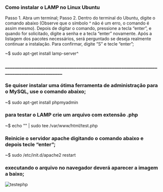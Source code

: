 ### Como instalar o LAMP no Linux Ubuntu


Passo 1. Abra um terminal;
Passo 2. Dentro do terminal do Ubuntu, digite o comando abaixo (Observe que o símbolo ^ não é um erro, o comando é assim mesmo). Depois de digitar o comando, pressione a tecla “enter”, e quando for solicitado, digite a senha e a tecla “enter” novamente. Após a listagem dos pacotes necessários, será perguntado se deseja realmente continuar a instalação. Para confirmar, digite “S” e tecle “enter”;


~$ sudo apt-get install lamp-server^


### ________________________________________________________________________________________

### Se quiser instalar uma ótima ferramenta de administração para o MySQL, use o comando abaixo;


~$ sudo apt-get install phpmyadmin



### para testar o LAMP crie um arquivo com extensão .php

~$ echo "<?php phpinfo(); ?>" | sudo tee /var/www/html/test.php

### Reinicie o servidor apache digitando o comando abaixo e depois tecle “enter”;

~$ sudo /etc/init.d/apache2 restart

### executando o arquivo no navegador deverá aparecer a imagem a baixo;

![testephp](https://user-images.githubusercontent.com/79322362/155844567-f744faaf-fa46-4013-a4dd-903dec6e89b1.png)
